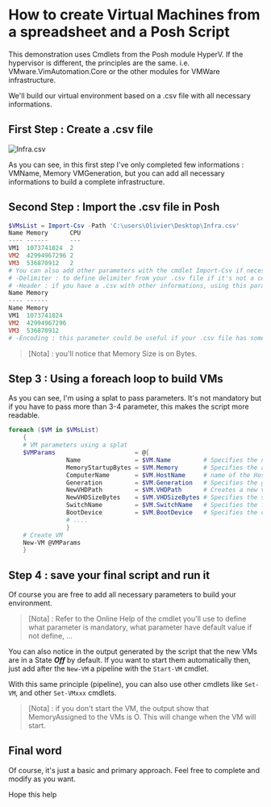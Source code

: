 # How to create Virtual Machines from a spreadsheet and a Posh Script

This demonstration uses Cmdlets from the Posh module HyperV. If the hypervisor is different, the principles are the same.
i.e. VMware.VimAutomation.Core or the other modules for VMWare infrastructure.

We'll build our virtual environment based on a .csv file with all necessary informations.

## First Step : Create a .csv file

![Infra.csv](./Images/infra-csv.png "Infra in a .csv file")

As you can see, in this first step I've only completed few informations : VMName, Memory VMGeneration, but you can add all necessary informations to build a complete infrastructure.

## Second Step : Import the .csv file in Posh

````powershell
$VMsList = Import-Csv -Path 'C:\users\Olivier\Desktop\Infra.csv'
Name Memory      CPU
---- ------      ---
VM1  1073741824  2
VM2  42994967296 2
VM3  536870912   2
# You can also add other parameters with the cmdlet Import-Csv if necessary
# -Delimiter : to define delimiter from your .csv file if it's not a comma
# -Header : if you have a .csv with other informations, using this parameter you can import only named parameters. i.e. -Header Name, Memory
Name Memory
---- ------
Name Memory
VM1  1073741824
VM2  42994967296
VM3  536870912
# -Encoding : this parameter could be useful if your .csv file has some language specific characters. i.e : -Encoding UTF8
````

>[Nota] : you'll notice that Memory Size is on Bytes.

## Step 3 : Using a foreach loop to build VMs

As you can see, I'm using a splat to pass parameters. It's not mandatory but if you have to pass more than 3-4 parameter, this makes the script more readable.

````powershell
foreach ($VM in $VMsList)
    {
    # VM parameters using a splat
    $VMParams                      = @{
                Name               = $VM.Name         # Specifies the name of the new virtual machine. The default name is New virtual machine.
                MemoryStartupBytes = $VM.Memory       # Specifies the amount of memory, in bytes, to assign to the virtual machine. The default value is 512 MB.
                ComputerName       = $VM.HostName     # name of the Host on witch the VM is to be created
                Generation         = $VM.Generation   # Specifies the generation, as an integer, for the virtual machine. The values that are valid in this version of Windows are 1 and 2.
                NewVHDPath         = $VM.VHDPath      # Creates a new virtual hard disk with the specified path and connects it to the new virtual machine. Absolute paths are allowed. If only a file name is specified, the virtual hard disk is created in the default path configured for the host.
                NewVHDSizeBytes    = $VM.VHDSizeBytes # Specifies the size of the dynamic virtual hard disk that is created and attached to the new virtual machine.
                SwitchName         = $VM.SwitchName   # Specifies the friendly name of the virtual switch if you want to connect the new virtual machine to an existing virtual switch to provide connectivity to a network. Hyper-V automatically creates a virtual machine with one virtual network adapter, but connecting it to a virtual switch is optional.
                BootDevice         = $VM.BootDevice   # Specifies the device to use as the boot device for the new virtual machine. Allowed values are CD , Floppy , LegacyNetworkAdapter , IDE , NetworkAdapter, and VHD.
                # ....
                }
    # Create VM
    New-VM @VMParams
    }
````

## Step 4 : save your final script and run it

Of course you are free to add all necessary parameters to build your environment.

>[Nota] : Refer to the Online Help of the cmdlet you'll use to define what parameter is mandatory, what parameter have default value if not define, ...

You can also notice in the output generated by the script that the new VMs are in a State ***Off*** by default.
If you want to start them automatically then, just add after the ````New-VM```` a pipeline with the ````Start-VM```` cmdlet.

With this same principle (pipeline), you can also use other cmdlets like ````Set-VM````, and other ````Set-VMxxx```` cmdlets.

>[Nota] : if you don't start the VM, the output show that MemoryAssigned to the VMs is O. This will change when the VM will start.

## Final word

Of course, it's just a basic and primary approach. Feel free to complete and modify as you want.

Hope this help
